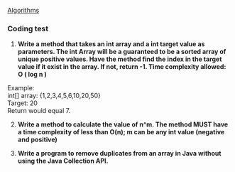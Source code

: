 [Algorithms](app/src/main/java/com/example/week6day5_test/Algorithms.java) <br />

### Coding test ###
1. <b>Write a method that takes an int array and a int target value as parameters. The int Array will be a guaranteed to be a sorted array of unique positive values. Have the method find the index in the target value if it exist in the array.  If not, return -1.  Time complexity allowed:  O ( log n )</b>

Example: </br>
int[] array:  {1,2,3,4,5,6,10,20,50} </br>
Target: 20 </br>
Return would equal 7. </br>

2. <b>Write a method to calculate the value of n^m. The method MUST have a time complexity of less than O(n); m can be any int value (negative and positive)</b>

3. <b>Write a program to remove duplicates from an array in Java without using the Java Collection API.</b>
